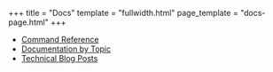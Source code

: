+++
title = "Docs"
template = "fullwidth.html"
page_template = "docs-page.html"
+++

* [Command Reference](../commands/)
* [Documentation by Topic](./topics/)
* [Technical Blog Posts](/technical-blog-posts/)